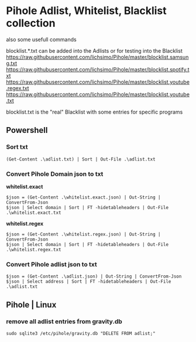 # Pihole Adlist, Whitelist, Blacklist collection
also some usefull commands

blocklist.*.txt can be added into the Adlists or for testing into the Blacklist
https://raw.githubusercontent.com/lichsimo/Pihole/master/blocklist.samsung.txt
https://raw.githubusercontent.com/lichsimo/Pihole/master/blocklist.spotify.txt
https://raw.githubusercontent.com/lichsimo/Pihole/master/blocklist.youtube.regex.txt
https://raw.githubusercontent.com/lichsimo/Pihole/master/blocklist.youtube.txt

blocklist.txt is the "real" Blacklist with some entries for specific programs

## Powershell
### Sort txt
```console
(Get-Content .\adlist.txt) | Sort | Out-File .\adlist.txt
```
### Convert Pihole Domain json to txt
**whitelist.exact**

```console
$json = (Get-Content .\whitelist.exact.json) | Out-String | ConvertFrom-Json
$json | Select domain | Sort | FT -hidetableheaders | Out-File .\whitelist.exact.txt
```

**whitelist.regex**
```console
$json = (Get-Content .\whitelist.regex.json) | Out-String | ConvertFrom-Json
$json | Select domain | Sort | FT -hidetableheaders | Out-File .\whitelist.regex.txt
```

### Convert Pihole adlist json to txt
```console
$json = (Get-Content .\adlist.json) | Out-String | ConvertFrom-Json
$json | Select address | Sort | FT -hidetableheaders | Out-File .\adlist.txt
```

## Pihole | Linux
### remove all adlist entries from gravity.db
```console
sudo sqlite3 /etc/pihole/gravity.db "DELETE FROM adlist;"
```
